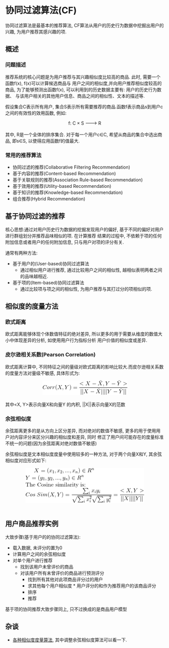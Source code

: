 # 协同过滤算法(CF)

协同过滤算法是最基本的推荐算法, CF算法从用户的历史行为数据中挖掘出用户的兴趣, 为用户推荐其感兴趣的项.

## 概述

### 问题描述

推荐系统的核心问题是为用户推荐与其兴趣相似度比较高的商品. 此时, 需要一个函数f(x), f(x)可以计算候选商品与
用户之间的相似度,并向用户推荐相似度较高的商品, 为了能够预测出函数f(x), 可以利用到的历史数据主要有: 用户的历史行为数据、
与该用户相关的其他用户信息、商品之间的相似性、文本的描述等.

假设集合C表示所有用户, 集合S表示所有需要推荐的商品.函数f表示商品s到用户c之间的有效性的效用函数, 例如:
<br><center>f: C × S ---> R </center></br>
 其中, R是一个全体的排序集合. 对于每一个用户c∈C, 希望从商品的集合中选出商品, 即s∈S, 以使得应用函数f的值最大.
 
### 常用的推荐算法
- 协同过滤的推荐(Collaborative Filtering Recommendation)
- 基于内容的推荐(Content-based Recommendation)
- 基于关联规则的推荐(Association Rule-based Recommendation)
- 基于效用的推荐(Utility-based Recommendation)
- 基于知识的推荐(Knowledge-based Recommendation)
- 组合推荐(Hybrid Recommendation)

## 基于协同过滤的推荐

核心思想:通过对用户历史行为数据的挖掘发现用户的偏好, 基于不同的偏好对用户进行群组划分并推荐品味相似的项. 在计算推荐
结果的过程中, 不依赖于项的任何附加信息或者用户的任何附加信息, 只与用户对项的评分有关.

通常有两种方法: 
- 基于用户的(User-based)协同过滤算法
    - 通过相似用户进行推荐, 通过比较用户之间的相似性, 越相似表明两者之间的品味越相近.
- 基于项的(Item-based)协同过滤算法
    - 通过比较项与项之间的相似性, 为用户推荐与其打过分的项相似的项.

## 相似度的度量方法

### 欧式距离
欧式距离能够体现个体数值特征的绝对差异, 所以更多的用于需要从维度的数值大小中体现差异的分析, 如使用用户行为指标分析
用户价值的相似度或差异.


### 皮尔逊相关系数(Pearson Correlation)

欧式距离计算中, 不同特征之间的量级对欧式距离的影响比较大.而皮尔逊相关系数的度量方法对量级不敏感, 具体形式为:
<br><center>![](../MularGif/Part4-Recommendation/Chapter14Gif/Pearson%20Correlation.gif)</center></br>
其中<X, Y>表示向量X和向量Y 的内积, ||X||表示向量X的范数

### 余弦相似度
余弦距离更多的是从方向上区分差异, 而对绝对的数值不敏感, 更多的用于使用用户对内容评分来区分兴趣的相似度和差异, 同时
修正了用户间可能存在的度量标准不统一的问题(因为余弦距离对绝对数值不敏感)

余弦相似度是文本相似度度量中使用较多的一种方法, 对于两个向量X和Y, 其余弦相似度对应形式如下:
<br><center>![](../MularGif/Part4-Recommendation/Chapter14Gif/Cosine%20Similarity.gif)</center></br>

## 用户商品推荐实例

大致步骤(基于用户的的协同过滤算法):
- 载入数据, 未评分的置为0
- 计算用户之间的余弦相似度
- 对单个用户进行推荐
    - 找到该用户未曾评价的商品
    - 对该用户所有未曾评价的商品进行预测评分
        - 找到所有其他对此项商品评分过的用户
        - 求其他每个用户相似度 * 用户评分的和作为推荐用户的该商品评分
        - 排序
        - 推荐

基于项的协同推荐大致步骤同上, 只不过换成的是商品用户模型

## 杂谈
- [各种相似度度量算法](https://www.cnblogs.com/chaosimple/archive/2013/06/28/3160839.html), 
其中调整余弦相似度算法可以看一下.